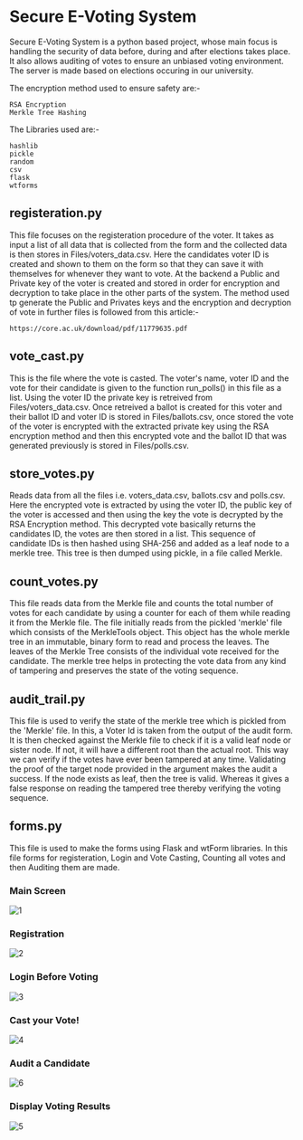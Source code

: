 # Secure E-Voting System

Secure E-Voting System is a python based project, whose main focus is handling the security of data before, during and after elections takes place. It also allows auditing of votes to ensure an unbiased voting environment. The server is made based on elections occuring in our university.

The encryption method used to ensure safety are:-

    RSA Encryption 
    Merkle Tree Hashing
  
The Libraries used are:-

    hashlib
    pickle
    random
    csv
    flask 
    wtforms

## registeration.py
This file focuses on the registeration procedure of the voter. It takes as input a list of all data that is collected from the form and the collected data is then stores in Files/voters_data.csv. Here the candidates voter ID is created and shown to them on the form so that they can save it with themselves for whenever they want to vote. At the backend a Public and Private key of the voter is created and stored in order for encryption and decryption to take place in the other parts of the system. The method used tp generate the Public and Privates keys and the encryption and decryption of vote in further files is followed from this article:-

    https://core.ac.uk/download/pdf/11779635.pdf

## vote_cast.py
This is the file where the vote is casted. The  voter's name, voter ID and the vote for their candidate is given to the function run_polls() in this file as a list. Using the voter ID the private key is retreived from Files/voters_data.csv. Once retreived a ballot is created for this voter and their ballot ID and voter ID is stored in Files/ballots.csv, once stored the vote of the voter is encrypted with the extracted private key using the RSA encryption method and then this encrypted vote and the ballot ID that was generated previously is stored in Files/polls.csv. 

## store_votes.py
Reads data from all the files i.e. voters_data.csv, ballots.csv and polls.csv. Here the encrypted vote is extracted by using the voter ID, the public key of the voter is accessed and then using the key the vote is decrypted by the RSA Encryption method. This decrypted vote basically returns the candidates ID, the votes are then stored in a list. This sequence of candidate IDs is then hashed using SHA-256 and added as a leaf node to a merkle tree. This tree is then dumped using pickle, in a file called Merkle.

## count_votes.py
This file reads data from the Merkle file and counts the total number of votes for each candidate by using a counter for each of them while reading it from the Merkle file. The file initially reads from the pickled 'merkle' file which consists of the MerkleTools object. This object has the whole merkle tree in an immutable, binary form to read and process the leaves. The leaves of the Merkle Tree consists of the individual vote received for the candidate. The merkle tree helps in protecting the vote data from any kind of tampering and preserves the state of the voting sequence.

## audit_trail.py
This file is used to verify the state of the merkle tree which is pickled from the 'Merkle' file. In this, a Voter Id is taken from the output of the audit form. It is then checked against the Merkle file to check if it is a valid leaf node or sister node. If not, it will have a different root than the actual root. This way we can verify if the votes have ever been tampered at any time. Validating the proof of the target node provided in the argument makes the audit a success. If the node exists as leaf, then the tree is valid. Whereas it gives a false response on reading the tampered tree thereby verifying the voting sequence.

## forms.py
This file is used to make the forms using Flask and wtForm libraries. In this file forms for registeration, Login and Vote Casting, Counting all votes and then Auditing them are made. 
### Main Screen
![1](https://user-images.githubusercontent.com/46850039/119775183-b4c7af00-bedc-11eb-8dfc-a404a3efa16a.jpg)

### Registration
![2](https://user-images.githubusercontent.com/46850039/119715906-f83f0080-be7d-11eb-9f59-830807e5aea6.jpg)

### Login Before Voting
![3](https://user-images.githubusercontent.com/46850039/119715915-f8d79700-be7d-11eb-9fbd-5944bfdab4a6.jpg)

### Cast your Vote!
![4](https://user-images.githubusercontent.com/46850039/119715923-f9702d80-be7d-11eb-9431-485855e4a6df.jpg)

### Audit a Candidate
![6](https://user-images.githubusercontent.com/46850039/119775260-cc9f3300-bedc-11eb-9eaf-f1c6479771ff.jpg)

### Display Voting Results
![5](https://user-images.githubusercontent.com/46850039/119775210-bee9ad80-bedc-11eb-912e-ab7392cdd1fb.JPG)

